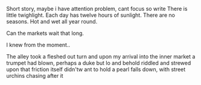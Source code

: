 Short story, maybe i have attention problem, cant focus so write
There is little twighlight.
Each day has twelve hours of sunlight.
There are no seasons.
Hot and wet all year round.

Can the markets wait that long.

I knew from the moment..

The alley took a fleshed out turn and upon my arrival into the inner market a trumpet had blown, perhaps a duke but lo and behold riddled and strewed upon
that friction itself didn'tw ant to hold
a pearl falls down, with street urchins chasing after it
